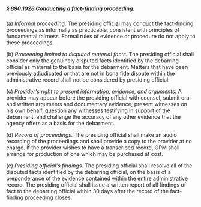 ##### § 890.1028 Conducting a fact-finding proceeding. #####

(a) *Informal proceeding.* The presiding official may conduct the fact-finding proceedings as informally as practicable, consistent with principles of fundamental fairness. Formal rules of evidence or procedure do not apply to these proceedings.

(b) *Proceeding limited to disputed material facts.* The presiding official shall consider only the genuinely disputed facts identified by the debarring official as material to the basis for the debarment. Matters that have been previously adjudicated or that are not in bona fide dispute within the administrative record shall not be considered by presiding official.

(c) *Provider's right to present information, evidence, and arguments.* A provider may appear before the presiding official with counsel, submit oral and written arguments and documentary evidence, present witnesses on his own behalf, question any witnesses testifying in support of the debarment, and challenge the accuracy of any other evidence that the agency offers as a basis for the debarment.

(d) *Record of proceedings.* The presiding official shall make an audio recording of the proceedings and shall provide a copy to the provider at no charge. If the provider wishes to have a transcribed record, OPM shall arrange for production of one which may be purchased at cost.

(e) *Presiding official's findings.* The presiding official shall resolve all of the disputed facts identified by the debarring official, on the basis of a preponderance of the evidence contained within the entire administrative record. The presiding official shall issue a written report of all findings of fact to the debarring official within 30 days after the record of the fact-finding proceeding closes.